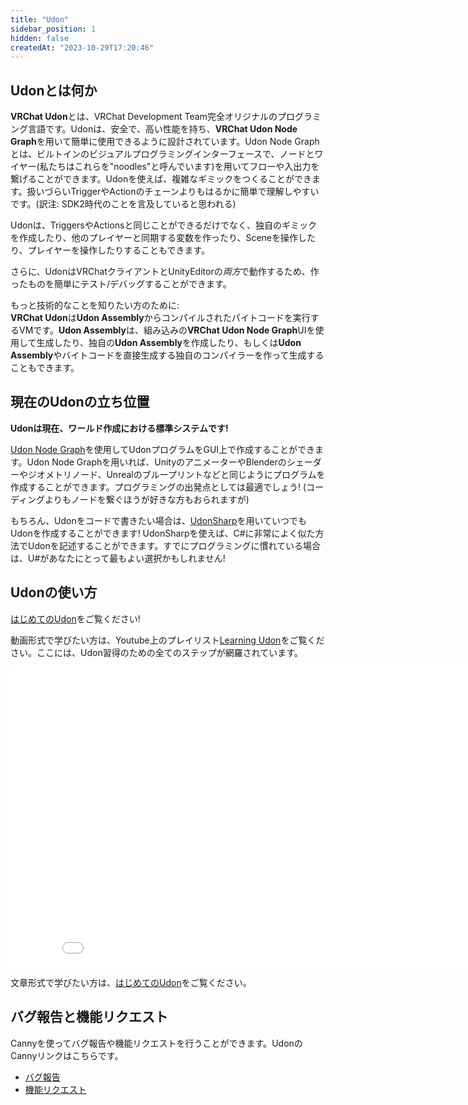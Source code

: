 ```yaml
---
title: "Udon"
sidebar_position: 1
hidden: false
createdAt: "2023-10-29T17:20:46"
---
```

## Udonとは何か
<!-- **VRChat Udon** is a programming language built completely in-house by the VRChat Development Team. It is designed to be secure, performant, and easy to use via the **VRChat Udon Node Graph**, a built-in visual programming interface that uses nodes and wires (we call them “noodles”) to connect flow, inputs, and outputs. You can build complex behaviors with Udon-- far more complex and easier to understand than unwieldy chains of Triggers and Actions. -->
**VRChat Udon**とは、VRChat Development Team完全オリジナルのプログラミング言語です。Udonは、安全で、高い性能を持ち、**VRChat Udon Node Graph**を用いて簡単に使用できるように設計されています。Udon Node Graphとは、ビルトインのビジュアルプログラミングインターフェースで、ノードとワイヤー(私たちはこれらを"noodles"と呼んでいます)を用いてフローや入出力を繋げることができます。Udonを使えば、複雑なギミックをつくることができます。扱いづらいTriggerやActionのチェーンよりもはるかに簡単で理解しやすいです。(訳注: SDK2時代のことを言及していると思われる)

<!-- Not only can you replicate the full behavior of Triggers and Actions with VRChat Udon, but you can create your own behaviors, sync variables with others, interact with scenes, interact with players, and more. -->
Udonは、TriggersやActionsと同じことができるだけでなく、独自のギミックを作成したり、他のプレイヤーと同期する変数を作ったり、Sceneを操作したり、プレイヤーを操作したりすることもできます。

<!-- In addition, Udon runs in both the VRChat client *and* the Unity Editor, allowing you to test and debug your creations with ease. -->
さらに、UdonはVRChatクライアントとUnityEditorの*両方*で動作するため、作ったものを簡単にテスト/デバッグすることができます。

<!-- For the more technically inclined: **VRChat Udon** is a VM running bytecode compiled from **Udon Assembly**. You can generate **Udon Assembly** using the built-in **VRChat Udon Node Graph** UI, writing your own **Udon Assembly**, or even by writing your own compiler to generate **Udon Assembly** or bytecode programs directly. -->
もっと技術的なことを知りたい方のために:  
**VRChat Udon**は**Udon Assembly**からコンパイルされたパイトコードを実行するVMです。**Udon Assembly**は、組み込みの**VRChat Udon Node Graph**UIを使用して生成したり、独自の**Udon Assembly**を作成したり、もしくは**Udon Assembly**やバイトコードを直接生成する独自のコンパイラーを作って生成することもできます。

<!-- ## Current Udon Status -->
## 現在のUdonの立ち位置
<!-- **Udon is our current main-line standard system for World Creation!** -->
**Udonは現在、ワールド作成における標準システムです!**

<!-- You can use the [Udon Node Graph](/worlds/udon/graph) to create Udon programs with a graphical interface. This is a lot like Unity animators, Blender shaders or geometry nodes, Unreal blueprints, and many other similar methods. It's a great starting point-- but also, some people just prefer nodes over code! -->
[Udon Node Graph](/worlds/udon/graph)を使用してUdonプログラムをGUI上で作成することができます。Udon Node Graphを用いれば、UnityのアニメーターやBlenderのシェーダーやジオメトリノード、Unrealのブループリントなどと同じようにプログラムを作成することができます。プログラミングの出発点としては最適でしょう! (コーディングよりもノードを繋ぐほうが好きな方もおられますが)

<!-- Of course, if you do prefer code, you can always write Udon using [UdonSharp](https://udonsharp.docs.vrchat.com/)! UdonSharp is a way to write Udon in a way very similar to C#. If you're already familiar with programming, U# might be the easiest way forward for you! -->
もちろん、Udonをコードで書きたい場合は、[UdonSharp](https://udonsharp.docs.vrchat.com/)を用いていつでもUdonを作成することができます! UdonSharpを使えば、C#に非常によく似た方法でUdonを記述することができます。すでにプログラミングに慣れている場合は、U#があなたにとって最もよい選択かもしれません!

<!-- ## How to use Udon -->
## Udonの使い方
<!-- Check out [Getting Started with Udon](/worlds/udon/getting-started-with-udon) ! -->
[はじめてのUdon](/worlds/udon/getting-started-with-udon)をご覧ください!

<!-- If you like Tutorial Videos, you can check out our [Learning Udon](https://www.youtube.com/playlist?list=PLe9XHNvXcouQjg5GULWGLj1tMzeythnQi) Playlist on YouTube, which goes over all the steps to get you up and running. -->
動画形式で学びたい方は、Youtube上のプレイリスト[Learning Udon](https://www.youtube.com/playlist?list=PLe9XHNvXcouQjg5GULWGLj1tMzeythnQi)をご覧ください。ここには、Udon習得のための全てのステップが網羅されています。
<iframe class="embedly-embed" src="//cdn.embedly.com/widgets/media.html?src=http%3A%2F%2Fwww.youtube.com%2Fembed%2Fvideoseries%3Flist%3DPLe9XHNvXcouQjg5GULWGLj1tMzeythnQi&display_name=YouTube&url=https%3A%2F%2Fwww.youtube.com%2Fplaylist%3Flist%3DPLe9XHNvXcouQjg5GULWGLj1tMzeythnQi&image=https%3A%2F%2Fi.ytimg.com%2Fvi%2F8gXzBTqlP6I%2Fhqdefault.jpg%3Fsqp%3D-oaymwEWCKgBEF5IWvKriqkDCQgBFQAAiEIYAQ%3D%3D%26rs%3DAOn4CLDEoE6be2bvFU9le9GXGstXJO0nfg&key=f2aa6fc3595946d0afc3d76cbbd25dc3&type=text%2Fhtml&schema=youtube" width="853" height="480" scrolling="no" title="YouTube embed" frameborder="0" allow="autoplay; fullscreen" allowfullscreen="true"></iframe>

<!-- If you'd rather read the steps directly, then read our [Getting Started with Udon](/worlds/udon/getting-started-with-udon) page. -->
文章形式で学びたい方は、[はじめてのUdon](/worlds/udon/getting-started-with-udon)をご覧ください。

<!-- ## Bug Reports and Feature Requests -->
## バグ報告と機能リクエスト
<!-- We use Canny across all of VRChat to receive reports of bugs and feature requests. For Udon specifically, use these links: -->
Cannyを使ってバグ報告や機能リクエストを行うことができます。UdonのCannyリンクはこちらです。
* [バグ報告](https://feedback.vrchat.com/vrchat-udon-closed-alpha-bugs)
* [機能リクエスト](https://feedback.vrchat.com/vrchat-udon-closed-alpha-feedback)
